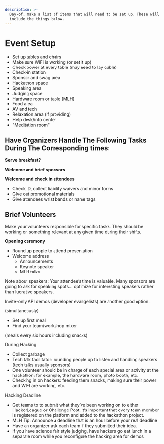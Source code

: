 ```yaml
---
description: >-
  Day-of, make a list of items that will need to be set up. These will likely
  include the things below.
---
```


# Event Setup

* Set up tables and chairs
* Make sure WiFi is working \(or set it up\)
* Check power at every table \(may need to lay cable\)
* Check-in station
* Sponsor and swag area
* Hackathon space
* Speaking area
* Judging space
* Hardware room or table \(MLH\)
* Food area
* AV and tech
* Relaxation area \(if providing\)
* Help desk/info center
* "Meditation room"

## Have Organizers Handle The Following Tasks During The Corresponding times:

**Serve breakfast?**

**Welcome and brief sponsors**

**Welcome and check in attendees**

* Check ID, collect liability waivers and minor forms
* GIve out promotional materials
* Give attendees wrist bands or name tags

## Brief Volunteers

Make your volunteers responsible for specific tasks. They should be working on something relevant at any given time during their shifts.

**Opening ceremony**

* Round up people to attend presentation
* Welcome address
  * Announcements
  * Keynote speaker
  * MLH talks

Note about speakers: Your attendee’s time is valuable. Many sponsors are going to ask for speaking spots… optimize for interesting speakers rather than lucrative speakers.

Invite-only API demos \(developer evangelists\) are another good option.

\(simultaneously\)

* Set up first meal
* Find your team/workshop mixer

\(meals every six hours including snacks\)

During Hacking

* Collect garbage
* Tech talk facilitator: rounding people up to listen and handling speakers \(tech talks usually sponsors\)
* One volunteer should be in charge of each special area or activity at the hackathon: for example, the hardware room, photo booth, etc.
* Checking in on hackers: feeding them snacks, making sure their power and WIFI are working, etc.

Hacking Deadline

* Get teams to to submit what they’ve been working on to either HackerLeague or Challenge Post. It’s important that every team member is registered on the platform and added to the hackathon project.
* MLH Tip: Announce a deadline that is an hour before your real deadline
* Have an organizer ask each team if they submitted their idea.
* If you have science fair style judging, have hackers go eat lunch in a separate room while you reconfigure the hacking area for demos

